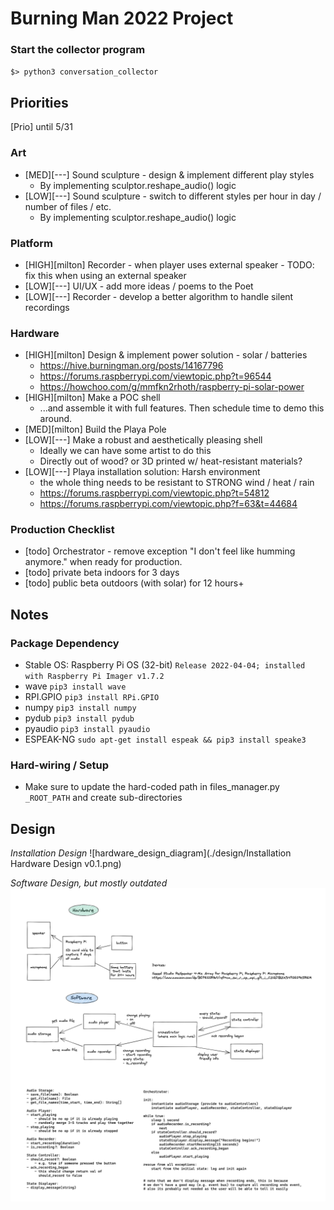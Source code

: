 # Burning Man 2022 Project

### Start the collector program
`$> python3 conversation_collector`

## Priorities
[Prio] until 5/31

### Art
- [MED][---] Sound sculpture - design & implement different play styles
  - By implementing sculptor.reshape_audio() logic
- [LOW][---] Sound sculpture - switch to different styles per hour in day / number of files / etc.
  - By implementing sculptor.reshape_audio() logic
### Platform
- [HIGH][milton] Recorder - when player uses external speaker - TODO: fix this when using an external speaker
- [LOW][---] UI/UX - add more ideas / poems to the Poet
- [LOW][---] Recorder - develop a better algorithm to handle silent recordings
### Hardware
- [HIGH][milton] Design & implement power solution - solar / batteries
  - https://hive.burningman.org/posts/14167796
  - https://forums.raspberrypi.com/viewtopic.php?t=96544
  - https://howchoo.com/g/mmfkn2rhoth/raspberry-pi-solar-power
- [HIGH][milton] Make a POC shell
  - ...and assemble it with full features. Then schedule time to demo this around.
- [MED][milton] Build the Playa Pole
- [LOW][---] Make a robust and aesthetically pleasing shell
  - Ideally we can have some artist to do this
  - Directly out of wood? or 3D printed w/ heat-resistant materials?
- [LOW][---] Playa installation solution: Harsh environment
  - the whole thing needs to be resistant to STRONG wind / heat / rain
  - https://forums.raspberrypi.com/viewtopic.php?t=54812
  - https://forums.raspberrypi.com/viewtopic.php?f=63&t=44684
### Production Checklist
- [todo] Orchestrator - remove exception "I don't feel like humming anymore." when ready for production.
- [todo] private beta indoors for 3 days
- [todo] public beta outdoors (with solar) for 12 hours+

## Notes

### Package Dependency 
- Stable OS: Raspberry Pi OS (32-bit) `Release 2022-04-04; installed with Raspberry Pi Imager v1.7.2`
- wave `pip3 install wave`
- RPI.GPIO `pip3 install RPi.GPIO`
- numpy `pip3 install numpy`
- pydub `pip3 install pydub`
- pyaudio `pip3 install pyaudio`
- ESPEAK-NG `sudo apt-get install espeak && pip3 install speake3`

### Hard-wiring / Setup
- Make sure to update the hard-coded path in files_manager.py `_ROOT_PATH` and create sub-directories

## Design
*Installation Design*
![hardware_design_diagram](./design/Installation Hardware Design v0.1.png)

*Software Design, but mostly outdated*
![design_diagram](./design/design.png)
